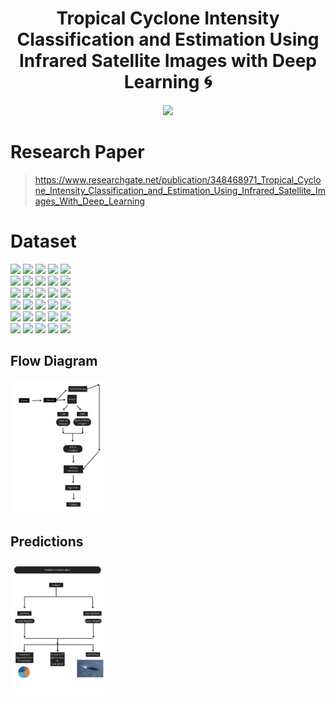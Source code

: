 <h1 align="center"> Tropical Cyclone Intensity Classification and Estimation Using Infrared Satellite Images with Deep Learning 🌀 </h1>

<p align="center">
    <a>
        <img src="https://i.pinimg.com/550x/35/a5/8f/35a58f6dd31c59bab90f772e2032fa82.jpg" width="30%">
    </a>
</p>

# Research Paper
> https://www.researchgate.net/publication/348468971_Tropical_Cyclone_Intensity_Classification_and_Estimation_Using_Infrared_Satellite_Images_With_Deep_Learning

# Dataset
<div class="row">
  <div class="column">
    <img src="https://encrypted-tbn0.gstatic.com/images?q=tbn:ANd9GcQbtEujyujkssNkcIhPkluXjj-phzgIeCD97ZztzuVdaGnLXRfFhxFhF3xCTOLGLhCZp7c&usqp=CAU" width="10%">
    <img src="https://encrypted-tbn0.gstatic.com/images?q=tbn:ANd9GcRIaqXtY_vrUrGcLm5si_TuPqDASwiGfKYpyAkByTuI9p-pZj9fgKoaw271G0-zUfLi2gA&usqp=CAU" width="10%">
    <img src="https://ane4bf-datap1.s3-eu-west-1.amazonaws.com/wmocms/s3fs-public/styles/featured_media_detail/public/advanced_page/featured_media/isabel091703-2115zb.jpg?iIMqp35_E47VZhkSEFi9ma1wtMATA448&itok=IZgGxXMF" width="10%">
    <img src="https://www.weather.gov/images/jetstream/tropics/isabel_091503.jpg" width="10%">
    <img src="https://yaleclimateconnections.org/wp-content/uploads/2023/02/0223_freddy-sat-feb16_1600.jpg" width="10%">
  </div>
  <div class="column">
    <img src="https://i0.wp.com/yaleclimateconnections.org/wp-content/uploads/2023/02/0223_freddy-sat-feb16_1600.jpg?fit=1200%2C675&ssl=1" width="10%">
    <img src="https://images.cnbctv18.com/wp-content/uploads/2021/05/cyclone2-780x438.jpg" width="10%">
    <img src="https://ane4bf-datap1.s3-eu-west-1.amazonaws.com/wmocms/s3fs-public/styles/featured_media_detail/public/6085588376_302162f10d-500x350_2.jpg?UVLz201LFlAQ0rvIoGABEgs.essmZhXF&itok=jQCK6Kag" width="10%">
    <img src="https://gpm.nasa.gov/education/sites/default/files/styles/resource_top_image/public/field/image/hurricane_depth.jpg?itok=68gYVn31" width="10%">
    <img src="https://i0.wp.com/eos.org/wp-content/uploads/2019/03/hurricane-maria-satellite-image.jpg?fit=820%2C615&ssl=1" width="10%">
  </div>
    <div class="column">
    <img src="https://scitechdaily.com/images/Typhoon-Hinnamnor-scaled.jpg" width="10%">
    <img src="https://zoom.earth/assets/images/storms/2048/2023/freddy.11.jpg" width="10%">
    <img src="https://www.nzherald.co.nz/resizer/v1-77B_BZObytaV0kM9EiZsGlPE=/576x613/smart/filters:quality(70)/cloudfront-ap-southeast-2.images.arcpublishing.com/nzme/YBDQIMWRNNBHLBZ2GDND5MS2V4.jpg" width="10%">
    <img src="https://cdn.britannica.com/55/81555-004-D02DB75E/Typhoon-Odessa-North-Pacific-Ocean-space-shuttle-August-30-1985.jpg" width="10%">
    <img src="https://encrypted-tbn0.gstatic.com/images?q=tbn:ANd9GcTKpiMz1tLd8TRg4sxnp-OpjIGnRtcI8hgJrepiuibWpbR1V7vbF7WRhj4-S6bNIge2R_M&usqp=CAU" width="10%">
  </div>
    <div class="column">
    <img src="https://i.ytimg.com/vi/BRTLzh4FAxU/maxresdefault.jpg" width="10%">
    <img src="https://s.w-x.co/wu/ir-halong-18Z-11.5.19-835px.jpg" width="10%">
    <img src="https://s.w-x.co//util/image/w/met-9-soudelor_0.jpg?crop=16:9&width=480&format=pjpg&auto=webp&quality=60" width="10%">
    <img src="https://news.yale.edu/sites/default/files/styles/featured_media/public/ynews-171051068.jpg?itok=4Gbl0wJa&c=a75e254fe1da31f2732f6b0d7bce1413" width="10%">
    <img src="https://s.w-x.co/wu/irma-viirs-sep6-835.jpg" width="10%">
  </div>
    <div class="column">
    <img src="https://s.w-x.co//util/image/w/eunice-ols-nrl-30jan15.jpg?crop=16:9&width=480&format=pjpg&auto=webp&quality=60" width="10%">
    <img src="https://i0.wp.com/yaleclimateconnections.org/wp-content/uploads/2021/03/0321_niran-cat5_1600.jpg?fit=1200%2C675&ssl=1" width="10%">
    <img src="https://www.severe-weather.eu/wp-content/uploads/2021/04/record-super-typhoon-surigae-tropical-cyclone-philippines-infrared-satellite.jpg" width="10%">
    <img src="https://i0.wp.com/www.directrelief.org/wp-content/uploads/2021/12/typhoon-rai-e1642741510903_v1.jpg?fit=1280%2C720&ssl=1" width="10%">
    <img src="https://media-cldnry.s-nbcnews.com/image/upload/t_fit-1500w,f_auto,q_auto:best/newscms/2017_37/2153716/irma3-npp-sunday.jpg" width="10%">
  </div>
    <div class="column">
    <img src="https://encrypted-tbn0.gstatic.com/images?q=tbn:ANd9GcSILFWkRWW5au5LS5_3VIbCrtmV7Easln_0Ay9vNj_K908eQBl5TNuYK1u95GHgy0HFT5c&usqp=CAU" width="10%">
    <img src="https://pbs.twimg.com/media/B8ihF4OIIAAdqDI.png" width="10%">
    <img src="https://cms.accuweather.com/wp-content/uploads/2021/12/Screen-Shot-2021-12-16-at-6.05.04-AM.png?w=632" width="10%">
    <img src="https://ane4bf-datap1.s3-eu-west-1.amazonaws.com/wmocms/s3fs-public/styles/featured_media_detail/public/news/featured_media/Screen_shot_2017-09-09_at_17.17.26_0.png?rbkx65LicFqtV.T4DU7ABeEJj5gkaxOT&itok=KikPWVcb" width="10%">
    <img src="https://pbs.twimg.com/media/D1YUDW1UwAItxVH?format=jpg&name=900x900" width="10%">
  </div>

## Flow Diagram
  
<p> <img src="https://github.com/MadJokkerr/Tropical-Cyclone/blob/main/src/Flow%20Control.png" width="30%"> </p>
  
## Predictions
  
<p> <img src="https://github.com/MadJokkerr/Tropical-Cyclone/blob/main/src/Prediction.png" width="30%" > </p>
